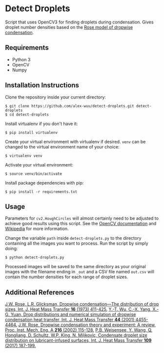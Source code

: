 # Detect Droplets

Script that uses OpenCV3 for finding droplets during condensation. Gives droplet number densities based on the [Rose model of dropwise condensation](#additional-references).

## Requirements
- Python 3
- OpenCV
- Numpy

## Installation Instructions
Clone the repository inside your current directory:
```
$ git clone https://github.com/alex-wuu/detect-droplets.git detect-droplets
$ cd detect-droplets
```

Install virtualenv if you don't have it:
```
$ pip install virtualenv
```

Create your virtual environment with virtualenv if desired. `venv` can be changed to the virtual environment name of your choice:
```
$ virtualenv venv
```

Activate your virtual environment:
```
$ source venv/bin/activate
```

Install package dependencies with pip:
```
$ pip install -r requirements.txt
```

## Usage

Parameters for `cv2.HoughCircles` will almost certainly need to be adjusted to achieve good results using this script. See the [OpenCV documentation](https://docs.opencv.org/trunk/dd/d1a/group__imgproc__feature.html#ga47849c3be0d0406ad3ca45db65a25d2d) and [Wikipedia](https://en.wikipedia.org/wiki/Circle_Hough_Transform) for more information.

Change the variable `path` inside `detect-droplets.py` to the directory containing all the images you want to process. Run the script by simply doing:
```
$ python detect-droplets.py
```

Processed images will be saved to the same directory as your original images with the filename ending in `_out` and a CSV file named `out.csv` will contain the number densities for each range of droplet sizes.

## Additional References

[J.W. Rose, L.R. Glicksman, Dropwise condensation—The distribution of drop sizes, Int. J. Heat Mass Transfer __16__ (1973) 411-425.](https://doi.org/10.1016/0017-9310(73)90068-9)
[Y.-T. Wu, C.-X. Yang, X.-G. Yuan, Drop distributions and numerical simulation of dropwise condensation heat transfer, Int. J. Heat Mass Transfer __44__ (2001) 4455-4464.](https://doi.org/10.1016/S0017-9310(01)00085-0)
[J.W. Rose, Dropwise condensation theory and experiment: A review, Proc. Inst. Mech. Eng. A __216__ (2002) 115-128.](https://doi.org/10.1243/09576500260049034)
[P.B. Weisensee, Y. Wang, Q. Hongliang, D. Schultz, W.P. King, N. Miljkovic, Condensate droplet size distribution on lubricant-infused surfaces, Int. J. Heat Mass Transfer __109__ (2017) 187-199.](https://doi.org/10.1016/j.ijheatmasstransfer.2017.01.119)
